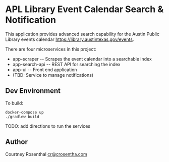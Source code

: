 # APL Library Event Calendar Search & Notification

This application provides advanced search capability for
the Austin Public Library events calendar 
<https://library.austintexas.gov/events>.

There are four microservices in this project:

* app-scraper -- Scrapes the event calendar into a searchable index
* app-search-api -- REST API for searching the index
* app-ui -- Front end application
* (TBD: Service to manage notifications)

## Dev Environment

To build:

    docker-compose up
    ./gradlew build

TODO: add directions to run the services

## Author

Courtney Rosenthal <cr@crosentha.com>

